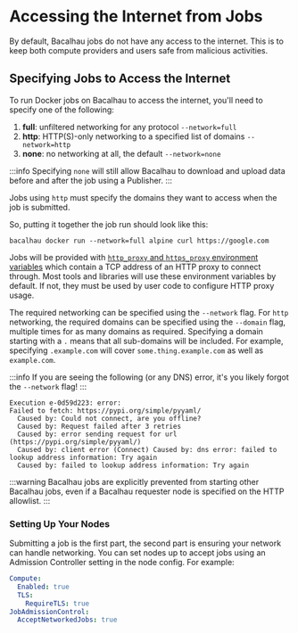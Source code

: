 # Accessing the Internet from Jobs

By default, Bacalhau jobs do not have any access to the internet. This is to keep both compute providers and users safe from malicious activities.

## Specifying Jobs to Access the Internet

To run Docker jobs on Bacalhau to access the internet, you'll need to specify one of the following:

1. **full**: unfiltered networking for any protocol `--network=full`
2. **http**: HTTP(S)-only networking to a specified list of domains `--network=http`
3. **none**: no networking at all, the default `--network=none`

:::info
Specifying `none` will still allow Bacalhau to download and upload data before and after the job using a Publisher.
:::

Jobs using `http` must specify the domains they want to access when the job is submitted.

So, putting it together the job run should look like this:

```
bacalhau docker run --network=full alpine curl https://google.com
```

Jobs will be provided with [`http_proxy` and `https_proxy` environment variables](https://about.gitlab.com/blog/2021/01/27/we-need-to-talk-no-proxy/) which contain a TCP address of an HTTP proxy to connect through. Most tools and libraries will use these environment variables by default. If not, they must be used by user code to configure HTTP proxy usage.

The required networking can be specified using the `--network` flag. For `http` networking, the required domains can be specified using the `--domain` flag, multiple times for as many domains as required. Specifying a domain starting with a `.` means that all sub-domains will be included. For example, specifying `.example.com` will cover `some.thing.example.com` as well as `example.com`.

:::info
If you are seeing the following (or any DNS) error, it's you likely forgot the `--network` flag!
:::

```
Execution e-0d59d223: error:
Failed to fetch: https://pypi.org/simple/pyyaml/ 
  Caused by: Could not connect, are you offline? 
  Caused by: Request failed after 3 retries 
  Caused by: error sending request for url (https://pypi.org/simple/pyyaml/) 
  Caused by: client error (Connect) Caused by: dns error: failed to lookup address information: Try again 
  Caused by: failed to lookup address information: Try again
```

:::warning
Bacalhau jobs are explicitly prevented from starting other Bacalhau jobs, even if a Bacalhau requester node is specified on the HTTP allowlist.
:::

### Setting Up Your Nodes

Submitting a job is the first part, the second part is ensuring your network can handle networking. You can set nodes up to accept jobs using an Admission Controller setting in the node config. For example:

```yaml
Compute:
  Enabled: true
  TLS:
    RequireTLS: true
JobAdmissionControl:
  AcceptNetworkedJobs: true
```
